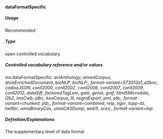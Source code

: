 #### dataFormatSpecific
##### Usage
Recommended
##### Type
open controlled vocabulary
##### Controlled vocabulary reference and/or values
ms:dataFormatSpecific: _aclAnthology_, _aimedCorpus_, _alvisEnrichedDocument_, _bioNLP_, _bioNLP;_, _format-variant=ST2013a1_a2bnc_, _cadixeJSON_, _conll2000_, _conll2002_, _conll2006_, _conll2007_, _conll2009_, _conll2012_, _dataSift_, _factoredTagLem_, _gate_, _genia_, _graf_, _html5Microdata_, _i2b2_, _imsCwb_, _jdbc_, _keaCorpus_, _lll_, _negraExport_, _pml_, _ptb;_, _format-variant=chunked_, _ptb;_, _format-variant=combined_, _relp_, _tiger_, _tupp-dz_, _twitter_, _uimaBinaryCas_, _uimaCASDump_, _web1t_, _xces;_, _format-variant=ilsp_
##### Definition/Explanations
The supplementary level of data format
